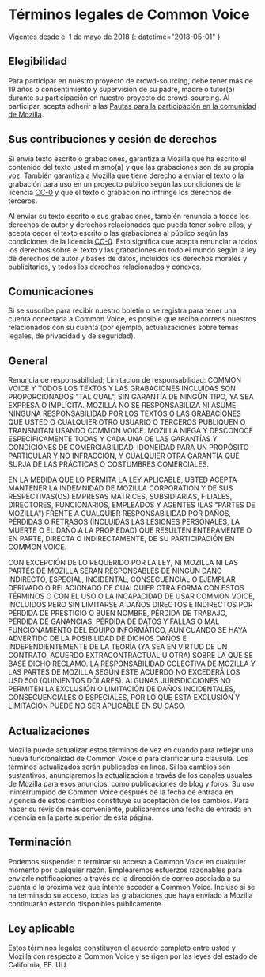 # Términos legales de Common Voice 

Vigentes desde el 1 de mayo de 2018
{: datetime="2018-05-01" }

## Elegibilidad

Para participar en nuestro proyecto de crowd-sourcing, debe tener más de 19 años o consentimiento y supervisión de su padre, madre o tutor(a) durante su participación en nuestro proyecto de crowd-sourcing. Al participar, acepta adherir a las [Pautas para la participación en la comunidad de Mozilla](https://www.mozilla.org/about/governance/policies/participation/). 

## Sus contribuciones y cesión de derechos

Si envía texto escrito o grabaciones, garantiza a Mozilla que ha escrito el contenido del texto usted mismo(a) y que las grabaciones son de su propia voz. También garantiza a Mozilla que tiene derecho a enviar el texto o la grabación para uso en un proyecto público según las condiciones de la licencia [CC-0](https://creativecommons.org/publicdomain/zero/1.0/) y que el texto o grabación no infringe los derechos de terceros. 

Al enviar su texto escrito o sus grabaciones, también renuncia a todos los derechos de autor y derechos relacionados que pueda tener sobre ellos, y acepta ceder el texto escrito o las grabaciones al público según las condiciones de la licencia [CC-0](https://creativecommons.org/publicdomain/zero/1.0/). Esto significa que acepta renunciar a todos los derechos sobre el texto y las grabaciones en todo el mundo según la ley de derechos de autor y bases de datos, incluidos los derechos morales y publicitarios, y todos los derechos relacionados y conexos.

## Comunicaciones

Si se suscribe para recibir nuestro boletín o se registra para tener una cuenta conectada a Common Voice, es posible que reciba correos nuestros relacionados con su cuenta (por ejemplo, actualizaciones sobre temas legales, de privacidad y de seguridad).

## General

Renuncia de responsabilidad; Limitación de responsabilidad: COMMON VOICE Y TODOS LOS TEXTOS Y LAS GRABACIONES INCLUIDAS SON PROPORCIONADOS "TAL CUAL", SIN GARANTÍA DE NINGÚN TIPO, YA SEA EXPRESA O IMPLÍCITA. MOZILLA NO SE RESPONSABILIZA NI ASUME NINGUNA RESPONSABILIDAD POR LOS TEXTOS O LAS GRABACIONES QUE USTED O CUALQUIER OTRO USUARIO O TERCEROS PUBLIQUEN O TRANSMITAN USANDO COMMON VOICE. MOZILLA NIEGA Y DESCONOCE ESPECÍFICAMENTE TODAS Y CADA UNA DE LAS GARANTÍAS Y CONDICIONES DE COMERCIABILIDAD, IDONEIDAD PARA UN PROPÓSITO PARTICULAR Y NO INFRACCIÓN, Y CUALQUIER OTRA GARANTÍA QUE SURJA DE LAS PRÁCTICAS O COSTUMBRES COMERCIALES.

EN LA MEDIDA QUE LO PERMITA LA LEY APLICABLE, USTED ACEPTA MANTENER LA INDEMNIDAD DE MOZILLA CORPORATION Y DE SUS RESPECTIVAS(OS) EMPRESAS MATRICES, SUBSIDIARIAS, FILIALES, DIRECTORES, FUNCIONARIOS, EMPLEADOS Y AGENTES (LAS "PARTES DE MOZILLA") FRENTE A CUALQUIER RESPONSABILIDAD POR DAÑOS, PÉRDIDAS O RETRASOS (INCLUIDAS LAS LESIONES PERSONALES, LA MUERTE O EL DAÑO A LA PROPIEDAD) QUE RESULTEN ENTERAMENTE O EN PARTE, DIRECTA O INDIRECTAMENTE, DE SU PARTICIPACIÓN EN COMMON VOICE.

CON EXCEPCIÓN DE LO REQUERIDO POR LA LEY, NI MOZILLA NI LAS PARTES DE MOZILLA SERÁN RESPONSABLES DE NINGÚN DAÑO INDIRECTO, ESPECIAL, INCIDENTAL, CONSECUENCIAL O EJEMPLAR DERIVADO O RELACIONADO DE CUALQUIER OTRA FORMA CON ESTOS TÉRMINOS O CON EL USO O LA INCAPACIDAD DE USAR COMMON VOICE, INCLUIDOS PERO SIN LIMITARSE A DAÑOS DIRECTOS E INDIRECTOS POR PÉRDIDA DE PRESTIGIO O BUEN NOMBRE, PÉRDIDA DE TRABAJO, PÉRDIDA DE GANANCIAS, PÉRDIDA DE DATOS Y FALLAS O MAL FUNCIONAMIENTO DEL EQUIPO INFORMÁTICO, AUN CUANDO SE HAYA ADVERTIDO DE LA POSIBILIDAD DE DICHOS DAÑOS E INDEPENDIENTEMENTE DE LA TEORÍA (YA SEA EN VIRTUD DE UN CONTRATO, ACUERDO EXTRACONTRACTUAL U OTRA) SOBRE LA QUE SE BASE DICHO RECLAMO. LA RESPONSABILIDAD COLECTIVA DE MOZILLA Y LAS PARTES DE MOZILLA SEGÚN ESTE ACUERDO NO EXCEDERÁ LOS USD 500 (QUINIENTOS DÓLARES). ALGUNAS JURISDICCIONES NO PERMITEN LA EXCLUSIÓN O LIMITACIÓN DE DAÑOS INCIDENTALES, CONSECUENCIALES O ESPECIALES, POR LO QUE ESTA EXCLUSIÓN Y LIMITACIÓN PUEDE NO SER APLICABLE EN SU CASO.

## Actualizaciones 

Mozilla puede actualizar estos términos de vez en cuando para reflejar una nueva funcionalidad de Common Voice o para clarificar una cláusula. Los términos actualizados serán publicados en línea. Si los cambios son sustantivos, anunciaremos la actualización a través de los canales usuales de Mozilla para esos anuncios, como publicaciones de blog y foros. Su uso ininterrumpido de Common Voice después de la fecha de entrada en vigencia de estos cambios constituye su aceptación de los cambios. Para hacer su revisión más conveniente, publicaremos una fecha de entrada en vigencia en la parte superior de esta página.

## Terminación 

Podemos suspender o terminar su acceso a Common Voice en cualquier momento por cualquier razón. Emplearemos esfuerzos razonables para enviarle notificaciones a través de la dirección de correo asociada a su cuenta o la próxima vez que intente acceder a Common Voice. Incluso si se ha terminado su acceso, todas las grabaciones que haya enviado a Mozilla continuarán estando disponibles públicamente.

## Ley aplicable

Estos términos legales constituyen el acuerdo completo entre usted y Mozilla con respecto a Common Voice y se rigen por las leyes del estado de California, EE. UU.
